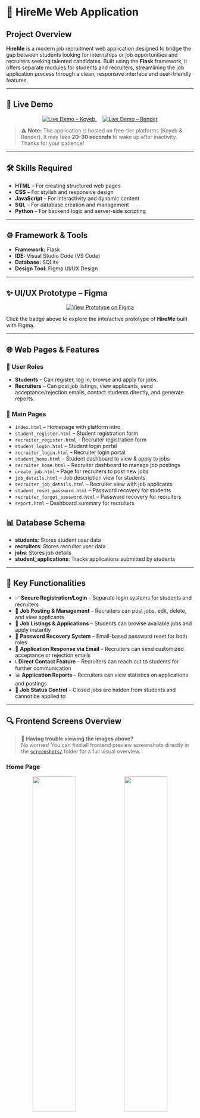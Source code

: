# 💼 HireMe Web Application

## Project Overview

**HireMe** is a modern job recruitment web application designed to bridge the gap between students looking for internships or job opportunities and recruiters seeking talented candidates. Built using the **Flask** framework, it offers separate modules for students and recruiters, streamlining the job application process through a clean, responsive interface and user-friendly features.

---

## 🚀 Live Demo

<div align="center">
  <a href="https://karthi-hireme-webapplication.koyeb.app/">
    <img src="https://img.shields.io/badge/Koyeb-Live%20Demo-brightgreen?style=for-the-badge&logo=firefox-browser" alt="Live Demo – Koyeb" />
  </a>
  &nbsp;&nbsp;&nbsp;
  <a href="https://hireme-web-application-u2w5.onrender.com/">
    <img src="https://img.shields.io/badge/Render-Live%20Demo-blueviolet?style=for-the-badge&logo=vercel" alt="Live Demo – Render" />
  </a>
</div>

> ⚠️ **Note:** The application is hosted on free-tier platforms (Koyeb & Render). It may take **20–30 seconds** to wake up after inactivity. Thanks for your patience!

---

## 🛠️ Skills Required

- **HTML** – For creating structured web pages  
- **CSS** – For stylish and responsive design  
- **JavaScript** – For interactivity and dynamic content  
- **SQL** – For database creation and management  
- **Python** – For backend logic and server-side scripting  

---

## ⚙️ Framework & Tools

- **Framework:** Flask  
- **IDE:** Visual Studio Code (VS Code)  
- **Database:** SQLite  
- **Design Tool:** Figma UI/UX Design
  
---

## ✨ UI/UX Prototype – Figma

<div align="center">
  <a href="https://www.figma.com/proto/N5ub6RfA2mzO9GM0mIq4r3/Untitled?page-id=0%3A1&node-id=1-3&viewport=486%2C333%2C0.08&t=lvDluLLlWyEHI1yt-1&scaling=scale-down-width&content-scaling=fixed&starting-point-node-id=1%3A3">
    <img src="https://img.shields.io/badge/Figma-View%20Prototype-blue?logo=figma&style=for-the-badge" alt="View Prototype on Figma" />
  </a>
</div>

Click the badge above to explore the interactive prototype of **HireMe** built with Figma.

---

## 🌐 Web Pages & Features

### 👤 User Roles

- **Students** – Can register, log in, browse and apply for jobs.  
- **Recruiters** – Can post job listings, view applicants, send acceptance/rejection emails, contact students directly, and generate reports.

### 🧱 Main Pages

- `index.html` – Homepage with platform intro  
- `student_register.html` – Student registration form  
- `recruiter_register.html` – Recruiter registration form  
- `student_login.html` – Student login portal  
- `recruiter_login.html` – Recruiter login portal  
- `student_home.html` – Student dashboard to view & apply to jobs  
- `recruiter_home.html` – Recruiter dashboard to manage job postings  
- `create_job.html` – Page for recruiters to post new jobs  
- `job_details.html` – Job description view for students  
- `recruiter_job_details.html` – Recruiter view with job applicants  
- `student_reset_password.html` – Password recovery for students  
- `recruiter_forgot_password.html` – Password recovery for recruiters  
- `report.html` – Dashboard summary for recruiters

## 📊 Database Schema

- **students**: Stores student user data  
- **recruiters**: Stores recruiter user data  
- **jobs**: Stores job details  
- **student_applications**: Tracks applications submitted by students

---

## 🧩 Key Functionalities

- ✅ **Secure Registration/Login** – Separate login systems for students and recruiters  
- 📄 **Job Posting & Management** – Recruiters can post jobs, edit, delete, and view applicants  
- 📌 **Job Listings & Applications** – Students can browse available jobs and apply instantly  
- 🔐 **Password Recovery System** – Email-based password reset for both roles  
- 📧 **Application Response via Email** – Recruiters can send customized acceptance or rejection emails  
- 📞 **Direct Contact Feature** – Recruiters can reach out to students for further communication  
- 📊 **Application Reports** – Recruiters can view statistics on applications and postings  
- 🚫 **Job Status Control** – Closed jobs are hidden from students and cannot be applied to  

---

## 🔍 Frontend Screens Overview

> 🧩 **Having trouble viewing the images above?**  
> No worries! You can find all frontend preview screenshots directly in the [`screenshots/`](https://github.com/your-username/your-repo-name/tree/main/screenshots) folder for a full visual overview.


### **Home Page**

<div align="center">
  <img src="https://github.com/user-attachments/assets/35728a90-962a-4055-9e92-6197fcc4d63e" width="48%" />
  <img src="https://github.com/user-attachments/assets/bc566aca-cc51-4215-ab8d-f60900e18feb" width="48%" />
</div><br>

<div align="center">
  <img src="https://github.com/user-attachments/assets/d1c9f674-979c-4481-ba27-c5a9f7520724" width="48%" />
  <img src="https://github.com/user-attachments/assets/f43cec5b-6366-4eb2-b089-16bba797a8b1" width="48%" />
</div><br>

<div align="center">
  <img src="https://github.com/user-attachments/assets/ee12fc14-9cf8-4761-bb34-a030ca10d223" width="48%" />
</div><br>

---

### **Need Help Chatbot**

<div align="center">
  <img src="https://github.com/user-attachments/assets/eb497090-0a0e-4526-a4f0-242d8cb3fa76" width="70%" />
</div><br>

<div align="center">
  <strong>Student Chatbot & Recruiter Chatbot</strong><br/><br/>
  <img src="https://github.com/user-attachments/assets/4472e726-0467-4277-a771-75298ade903a" width="48%" />
  <img src="https://github.com/user-attachments/assets/37fe4f1e-8f97-49f0-add9-f9a6598558b0" width="48%" />
</div>

---

### **Student Registration Page**

<div align="center">
  <img src="https://github.com/user-attachments/assets/a80996c6-fa92-466a-ab95-7ee7945e04e2" width="70%" />
</div>

---

### **Student Login and Password Reset Page**

<div align="center">
  <img src="https://github.com/user-attachments/assets/b89d5b7e-d666-4476-8b1f-867638ded036" width="48%" />
  <img src="https://github.com/user-attachments/assets/e61db842-7c87-4ddf-a332-10f049d73322" width="48%" />
</div>

---

### **Student Dashboard**

<div align="center">
  <img src="https://github.com/user-attachments/assets/77399fbc-8ea6-4379-8518-d4fff6fad865" width="70%" />
</div>

---

### **Job Applied Success Notification and Withdraw**

<div align="center">
  <img src="https://github.com/user-attachments/assets/c2671626-262a-4120-9440-10783f84e93e" width="48%" />
  <img src="https://github.com/user-attachments/assets/ce45a514-3ce9-4733-b37c-9c3524d00463" width="48%" />
</div>

---

### **Applied Jobs**

<div align="center">
  <img src="https://github.com/user-attachments/assets/c7c40f7d-2c68-4d3c-af77-c4c6e5368090" width="70%" />
</div>

---

### **Student Update Profile Page**

<div align="center">
  <img src="https://github.com/user-attachments/assets/44b59a77-5d28-42e7-b1b2-87f4bf6f8444" width="70%" />
</div>

---

### **Recruiter Registration Page**

<div align="center">
  <img src="https://github.com/user-attachments/assets/77fce7dd-3719-4156-905c-f9bbf2d737a6" width="70%" />
</div>

---

### **Recruiter Login and Password Reset Page**

<div align="center">
  <img src="https://github.com/user-attachments/assets/594da092-3474-4533-8aa7-6cc5bf42bff3" width="48%" />
  <img src="https://github.com/user-attachments/assets/8fcc284f-fad0-4269-bd2c-ca21811bf5bb" width="48%" />
</div>

---

### **Recruiter Home Page**

<div align="center">
  <img src="https://github.com/user-attachments/assets/3e2da867-3311-4754-943b-7edef926f4cf" width="70%" />
</div>

---

### **Create Job Page**

<div align="center">
  <img src="https://github.com/user-attachments/assets/72a1f38f-ba9c-4100-986b-56df3b38be0b" width="70%" />
</div>

---

### **View Job Description**

<div align="center">
  <img src="https://github.com/user-attachments/assets/e171adf6-8f7e-4466-9426-c23da9db4b5d" width="70%" />
</div>

---

### **Update Existing Job Details**

<div align="center">
  <img src="https://github.com/user-attachments/assets/181a2211-74e5-49c1-99a9-67e3e09d54af" width="70%" />
</div>

---

### **Job Visibility (Make Visible to Students or Not, Open and Close the Job)**

<div align="center">
  <img src="https://github.com/user-attachments/assets/a641e169-70f3-47f4-88e6-5560fc532ec6" width="70%" />
</div>

---

### **Delete Existing Job**

<div align="center">
  <img src="https://github.com/user-attachments/assets/3a0df82b-e518-4ba2-ab68-e5a342f018f8" width="70%" />
</div>

---

### **Recruiter Applies Job Report**

<div align="center">
  <img src="https://github.com/user-attachments/assets/8ba75491-c95a-4855-b1a7-1803a0f40688" width="70%" />
</div>

---

### **Email Sent to Students from Recruiter About Job Status**

<div align="center">
  <img src="https://github.com/user-attachments/assets/0f173a60-1668-4bd8-bde3-d2b31c921d31" width="70%" />
</div>

---

### **Shortlisted Email and Rejected Email**

<div align="center">
  <img src="https://github.com/user-attachments/assets/3c74e627-f94b-4bc8-bffe-691897b3441a" width="48%" />
  <img src="https://github.com/user-attachments/assets/1ca08504-a52a-4835-9463-1d6be05051ea" width="48%" />
</div>

---

### **Job Details – Database Table**

<div align="center">
  <img src="https://github.com/user-attachments/assets/4064af06-0fe7-4ad8-8d4f-5a14b9801a49" width="70%" />
</div>

---

### **Recruiter Details – Database Table**

<div align="center">
  <img src="https://github.com/user-attachments/assets/f35fd1fc-fc67-4946-addf-fbbc7825f85a" width="70%" />
</div>

---

### **Applied Jobs and Status – Database Table**

<div align="center">
  <img src="https://github.com/user-attachments/assets/60843dc0-5099-40c2-a89b-bca136fb55ad" width="70%" />
</div>

---

### **Registered Students – Database Table**

<div align="center">
  <img src="https://github.com/user-attachments/assets/7c6acc83-3ad8-4724-9446-3d8164189df8" width="70%" />
</div>

---

## 📬 Contact Me

Thank you for checking out **HireMe**!  
If you'd like to connect for feedback, or if you need any help to run this project feel free to reach out: 

<div align="center">
  <a href="mailto:karthikgr1908@gmail.com">
    <img src="https://img.shields.io/badge/Email-karthikgr1908@gmail.com-D14836?style=for-the-badge&logo=gmail&logoColor=white" alt="Email Badge" />
  </a>
  &nbsp;&nbsp;&nbsp;
  <a href="https://www.linkedin.com/in/karthik-g-04b016210/" target="_blank">
    <img src="https://img.shields.io/badge/LinkedIn-Karthik%20G-0A66C2?style=for-the-badge&logo=linkedin&logoColor=white" alt="LinkedIn Badge" />
  </a>
</div>

---

